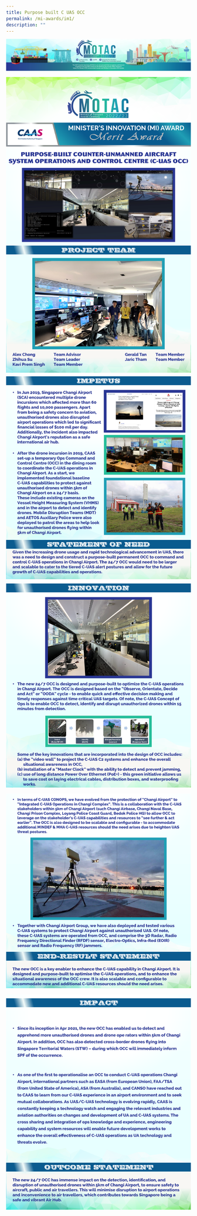 ```yaml
---
title: Purpose built C UAS OCC
permalink: /mi-awards/im1/
description: ""
---
```


![](/images/hero.png)

![](/images/MI/IM1/e-Panel_iM1_v01_Individual%20Award%20Contents%201.png)
![](/images/MI/IM1/e-Panel_iM1_v01_Individual%20Award%20Contents%202.png)
![](/images/MI/IM1/e-Panel_iM1_v01_Individual%20Award%20Contents%203a.png)

![](/images/MI/IM1/e-Panel_iM1_v01_Individual%20Award%20Contents%203b.png)

![](/images/MI/IM1/e-Panel_iM1_v01_Individual%20Award%20Contents%204.png)